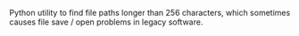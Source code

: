 Python utility to find file paths longer than 256 characters, which sometimes causes file save / open problems in legacy software.
